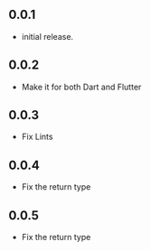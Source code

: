 ## 0.0.1

* initial release.

## 0.0.2

* Make it for both Dart and Flutter

## 0.0.3

* Fix Lints

## 0.0.4

* Fix the return type

## 0.0.5

* Fix the return type